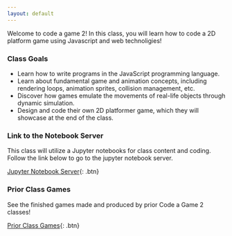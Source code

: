 ```yaml
---
layout: default
---
```


Welcome to code a game 2! In this class, you will learn how to code a 2D platform game using Javascript and web technoligies!

### Class Goals

 - Learn how to write programs in the JavaScript programming language.
 - Learn about fundamental game and animation concepts, including rendering loops, animation sprites, collision management, etc.
 - Discover how games emulate the movements of real-life objects through dynamic simulation.
 - Design and code their own 2D platformer game, which they will showcase at the end of the class.

### Link to the Notebook Server

This class will utilize a Jupyter notebooks for class content and coding. Follow the link below to go to the jupyter notebook server.

[Jupyter Notebook Server](https://notebook.codeagame2.net/hub/user-redirect/git-pull?repo=https%3A%2F%2Fgithub.com%2Fisaacrobinson2000%2FCodeAGame2Notebooks&urlpath=tree%2FCodeAGame2Notebooks%2F&branch=main){: .btn}

### Prior Class Games 

See the finished games made and produced by prior Code a Game 2 classes!

[Prior Class Games](games/gamelist.html){: .btn}

